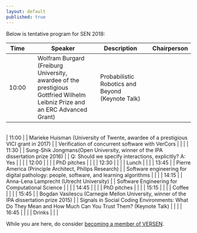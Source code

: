 ```yaml
---
layout: default
published: true
---
```


Below is tentative program for SEN 2018:

| Time | | Speaker | | Description | | Chairperson | 
|----- |-| ------  |-| ----------- |-| ----------- |
| 10:00 | | Wolfram Burgard (Freiburg University, awardee of the prestigious Gottfried Wilhelm Leibniz Prize and an ERC Advanced Grant) | | Probabilistic Robotics and Beyond (Keynote Talk) | |  |
 <br />
| 11:00 | | Marieke Huisman (University of Twente, awardee of a prestigious VICI grant in 2017) | | Verification of concurrent software with VerCors |  |  |
| 11:30 | | Sung-Shik Jongmans(Open University, winner of the IPA dissertation prize 2016) | | Q: Should we specify interactions, explicitly? A: Yes | |  |  
| 12:00 | |  | | PhD pitches | |   | 
| 12:30 | |  | | Lunch | |   | 
| 13:45 | | Pierre America (Principle Architect, Philips Research) | | Software engineering for digital pathology: people, software, and learning algorithms | |   | 
| 14:15 | | Anna-Lena Lamprecht (Utrecht University) | | Software Engineering for Computational Science | |   | 
| 14:45 | |  | | PhD pitches | |   | 
| 15:15 | |  | | Coffee | |   | 
| 15:45 | | Bogdan Vasilescu (Carnegie Mellon University, winner of the IPA dissertation prize 2015)  | | Signals in Social Coding Environments: What Do They Mean and How Much Can You Trust Them? (Keynote Talk) | |   | 
| 16:45 | |  | | Drinks | |   | 


While you are here, do consider [becoming a member of VERSEN](http://www.versen.nl/register).
